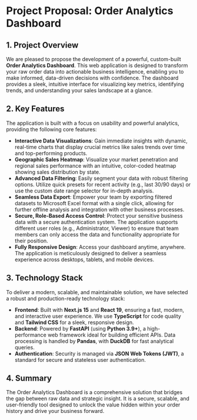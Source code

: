 # Project Proposal: Order Analytics Dashboard

## 1. Project Overview

We are pleased to propose the development of a powerful, custom-built **Order Analytics Dashboard**. This web application is designed to transform your raw order data into actionable business intelligence, enabling you to make informed, data-driven decisions with confidence. The dashboard provides a sleek, intuitive interface for visualizing key metrics, identifying trends, and understanding your sales landscape at a glance.

## 2. Key Features

The application is built with a focus on usability and powerful analytics, providing the following core features:

*   **Interactive Data Visualizations**: Gain immediate insights with dynamic, real-time charts that display crucial metrics like sales trends over time and top-performing products.
*   **Geographic Sales Heatmap**: Visualize your market penetration and regional sales performance with an intuitive, color-coded heatmap showing sales distribution by state.
*   **Advanced Data Filtering**: Easily segment your data with robust filtering options. Utilize quick presets for recent activity (e.g., last 30/90 days) or use the custom date range selector for in-depth analysis.
*   **Seamless Data Export**: Empower your team by exporting filtered datasets to Microsoft Excel format with a single click, allowing for further offline analysis and integration with other business processes.
*   **Secure, Role-Based Access Control**: Protect your sensitive business data with a secure authentication system. The application supports different user roles (e.g., Administrator, Viewer) to ensure that team members can only access the data and functionality appropriate for their position.
*   **Fully Responsive Design**: Access your dashboard anytime, anywhere. The application is meticulously designed to deliver a seamless experience across desktops, tablets, and mobile devices.

## 3. Technology Stack

To deliver a modern, scalable, and maintainable solution, we have selected a robust and production-ready technology stack:

*   **Frontend**: Built with **Next.js 15** and **React 19**, ensuring a fast, modern, and interactive user experience. We use **TypeScript** for code quality and **Tailwind CSS** for a sleek, responsive design.
*   **Backend**: Powered by **FastAPI** (using **Python 3.9+**), a high-performance web framework ideal for building efficient APIs. Data processing is handled by **Pandas**, with **DuckDB** for fast analytical queries.
*   **Authentication**: Security is managed via **JSON Web Tokens (JWT)**, a standard for secure and stateless user authentication.

## 4. Summary

The Order Analytics Dashboard is a comprehensive solution that bridges the gap between raw data and strategic insight. It is a secure, scalable, and user-friendly tool designed to unlock the value hidden within your order history and drive your business forward.
